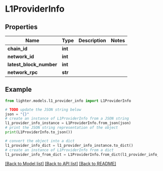 # L1ProviderInfo


## Properties

Name | Type | Description | Notes
------------ | ------------- | ------------- | -------------
**chain_id** | **int** |  | 
**network_id** | **int** |  | 
**latest_block_number** | **int** |  | 
**network_rpc** | **str** |  | 

## Example

```python
from lighter.models.l1_provider_info import L1ProviderInfo

# TODO update the JSON string below
json = "{}"
# create an instance of L1ProviderInfo from a JSON string
l1_provider_info_instance = L1ProviderInfo.from_json(json)
# print the JSON string representation of the object
print(L1ProviderInfo.to_json())

# convert the object into a dict
l1_provider_info_dict = l1_provider_info_instance.to_dict()
# create an instance of L1ProviderInfo from a dict
l1_provider_info_from_dict = L1ProviderInfo.from_dict(l1_provider_info_dict)
```
[[Back to Model list]](../README.md#documentation-for-models) [[Back to API list]](../README.md#documentation-for-api-endpoints) [[Back to README]](../README.md)


